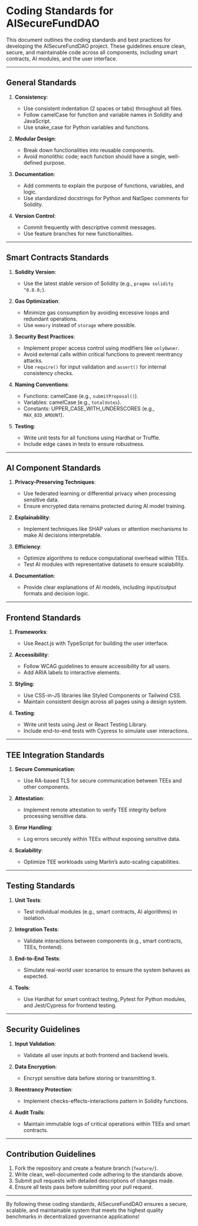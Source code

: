 # Coding Standards for AISecureFundDAO

This document outlines the coding standards and best practices for developing the AISecureFundDAO project. These guidelines ensure clean, secure, and maintainable code across all components, including smart contracts, AI modules, and the user interface.

---

## General Standards

1. **Consistency**:

   - Use consistent indentation (2 spaces or tabs) throughout all files.
   - Follow camelCase for function and variable names in Solidity and JavaScript.
   - Use snake_case for Python variables and functions.

2. **Modular Design**:

   - Break down functionalities into reusable components.
   - Avoid monolithic code; each function should have a single, well-defined purpose.

3. **Documentation**:

   - Add comments to explain the purpose of functions, variables, and logic.
   - Use standardized docstrings for Python and NatSpec comments for Solidity.

4. **Version Control**:
   - Commit frequently with descriptive commit messages.
   - Use feature branches for new functionalities.

---

## Smart Contracts Standards

1. **Solidity Version**:

   - Use the latest stable version of Solidity (e.g., `pragma solidity ^0.8.0;`).

2. **Gas Optimization**:

   - Minimize gas consumption by avoiding excessive loops and redundant operations.
   - Use `memory` instead of `storage` where possible.

3. **Security Best Practices**:

   - Implement proper access control using modifiers like `onlyOwner`.
   - Avoid external calls within critical functions to prevent reentrancy attacks.
   - Use `require()` for input validation and `assert()` for internal consistency checks.

4. **Naming Conventions**:

   - Functions: camelCase (e.g., `submitProposal()`).
   - Variables: camelCase (e.g., `totalVotes`).
   - Constants: UPPER_CASE_WITH_UNDERSCORES (e.g., `MAX_BID_AMOUNT`).

5. **Testing**:
   - Write unit tests for all functions using Hardhat or Truffle.
   - Include edge cases in tests to ensure robustness.

---

## AI Component Standards

1. **Privacy-Preserving Techniques**:

   - Use federated learning or differential privacy when processing sensitive data.
   - Ensure encrypted data remains protected during AI model training.

2. **Explainability**:

   - Implement techniques like SHAP values or attention mechanisms to make AI decisions interpretable.

3. **Efficiency**:

   - Optimize algorithms to reduce computational overhead within TEEs.
   - Test AI modules with representative datasets to ensure scalability.

4. **Documentation**:
   - Provide clear explanations of AI models, including input/output formats and decision logic.

---

## Frontend Standards

1. **Frameworks**:

   - Use React.js with TypeScript for building the user interface.

2. **Accessibility**:

   - Follow WCAG guidelines to ensure accessibility for all users.
   - Add ARIA labels to interactive elements.

3. **Styling**:

   - Use CSS-in-JS libraries like Styled Components or Tailwind CSS.
   - Maintain consistent design across all pages using a design system.

4. **Testing**:
   - Write unit tests using Jest or React Testing Library.
   - Include end-to-end tests with Cypress to simulate user interactions.

---

## TEE Integration Standards

1. **Secure Communication**:
   - Use RA-based TLS for secure communication between TEEs and other components.
2. **Attestation**:

   - Implement remote attestation to verify TEE integrity before processing sensitive data.

3. **Error Handling**:
   - Log errors securely within TEEs without exposing sensitive data.
4. **Scalability**:
   - Optimize TEE workloads using Marlin’s auto-scaling capabilities.

---

## Testing Standards

1. **Unit Tests**:
   - Test individual modules (e.g., smart contracts, AI algorithms) in isolation.
2. **Integration Tests**:

   - Validate interactions between components (e.g., smart contracts, TEEs, frontend).

3. **End-to-End Tests**:

   - Simulate real-world user scenarios to ensure the system behaves as expected.

4. **Tools**:
   - Use Hardhat for smart contract testing, Pytest for Python modules, and Jest/Cypress for frontend testing.

---

## Security Guidelines

1. **Input Validation**:
   - Validate all user inputs at both frontend and backend levels.
2. **Data Encryption**:
   - Encrypt sensitive data before storing or transmitting it.
3. **Reentrancy Protection**:

   - Implement checks-effects-interactions pattern in Solidity functions.

4. **Audit Trails**:
   - Maintain immutable logs of critical operations within TEEs and smart contracts.

---

## Contribution Guidelines

1. Fork the repository and create a feature branch (`feature/`).
2. Write clean, well-documented code adhering to the standards above.
3. Submit pull requests with detailed descriptions of changes made.
4. Ensure all tests pass before submitting your pull request.

---

By following these coding standards, AISecureFundDAO ensures a secure, scalable, and maintainable system that meets the highest quality benchmarks in decentralized governance applications!
